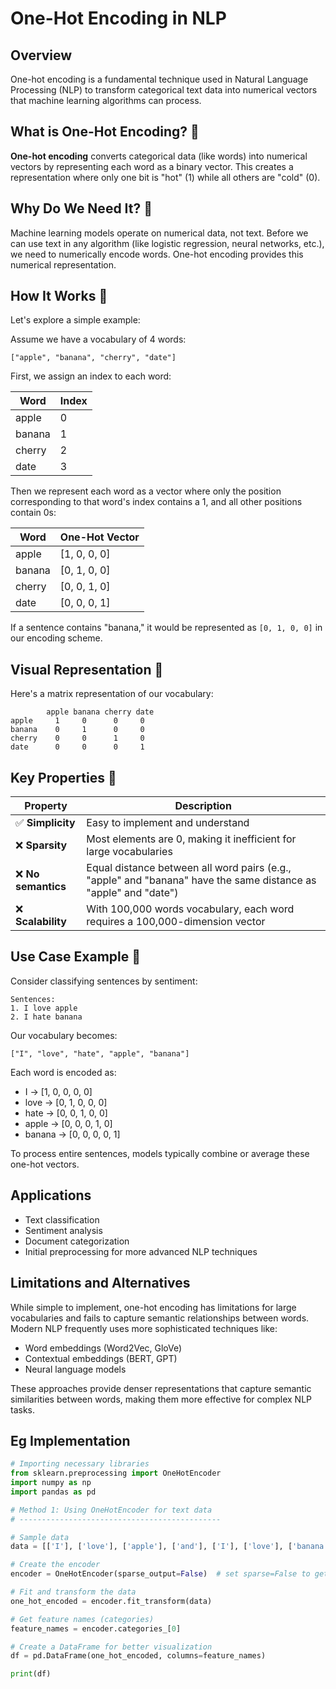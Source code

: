 # One-Hot Encoding in NLP

## Overview
 
One-hot encoding is a fundamental technique used in Natural Language Processing (NLP) to transform categorical text data into numerical vectors that machine learning algorithms can process.

## What is One-Hot Encoding? 🔷

**One-hot encoding** converts categorical data (like words) into numerical vectors by representing each word as a binary vector. This creates a representation where only one bit is "hot" (1) while all others are "cold" (0).

## Why Do We Need It? 🔶

Machine learning models operate on numerical data, not text. Before we can use text in any algorithm (like logistic regression, neural networks, etc.), we need to numerically encode words. One-hot encoding provides this numerical representation.

## How It Works 🔷

Let's explore a simple example:

Assume we have a vocabulary of 4 words:
```
["apple", "banana", "cherry", "date"]
```

First, we assign an index to each word:

| Word | Index |
|------|-------|
| apple | 0 |
| banana | 1 |
| cherry | 2 |
| date | 3 |

Then we represent each word as a vector where only the position corresponding to that word's index contains a 1, and all other positions contain 0s:

| Word | One-Hot Vector |
|------|---------------|
| apple | [1, 0, 0, 0] |
| banana | [0, 1, 0, 0] |
| cherry | [0, 0, 1, 0] |
| date | [0, 0, 0, 1] |

If a sentence contains "banana," it would be represented as `[0, 1, 0, 0]` in our encoding scheme.

## Visual Representation 🔷

Here's a matrix representation of our vocabulary:

```
        apple banana cherry date
apple     1     0      0     0
banana    0     1      0     0
cherry    0     0      1     0
date      0     0      0     1
```

## Key Properties 🔷

| Property | Description |
|----------|-------------|
| ✅ **Simplicity** | Easy to implement and understand |
| ❌ **Sparsity** | Most elements are 0, making it inefficient for large vocabularies |
| ❌ **No semantics** | Equal distance between all word pairs (e.g., "apple" and "banana" have the same distance as "apple" and "date") |
| ❌ **Scalability** | With 100,000 words vocabulary, each word requires a 100,000-dimension vector |

## Use Case Example 🔷

Consider classifying sentences by sentiment:

```
Sentences:
1. I love apple
2. I hate banana
```

Our vocabulary becomes:
```
["I", "love", "hate", "apple", "banana"]
```

Each word is encoded as:
- I → [1, 0, 0, 0, 0]
- love → [0, 1, 0, 0, 0]
- hate → [0, 0, 1, 0, 0]
- apple → [0, 0, 0, 1, 0]
- banana → [0, 0, 0, 0, 1]

To process entire sentences, models typically combine or average these one-hot vectors.

## Applications

- Text classification
- Sentiment analysis
- Document categorization
- Initial preprocessing for more advanced NLP techniques

## Limitations and Alternatives

While simple to implement, one-hot encoding has limitations for large vocabularies and fails to capture semantic relationships between words. Modern NLP frequently uses more sophisticated techniques like:

- Word embeddings (Word2Vec, GloVe)
- Contextual embeddings (BERT, GPT)
- Neural language models

These approaches provide denser representations that capture semantic similarities between words, making them more effective for complex NLP tasks.

## Eg Implementation
```python
# Importing necessary libraries
from sklearn.preprocessing import OneHotEncoder
import numpy as np
import pandas as pd

# Method 1: Using OneHotEncoder for text data
# ---------------------------------------------

# Sample data
data = [['I'], ['love'], ['apple'], ['and'], ['I'], ['love'], ['banana']]

# Create the encoder
encoder = OneHotEncoder(sparse_output=False)  # set sparse=False to get a dense array instead of sparse matrix

# Fit and transform the data
one_hot_encoded = encoder.fit_transform(data)

# Get feature names (categories)
feature_names = encoder.categories_[0]

# Create a DataFrame for better visualization
df = pd.DataFrame(one_hot_encoded, columns=feature_names)

print(df)
```

